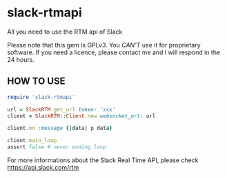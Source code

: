 slack-rtmapi
============

All you need to use the RTM api of Slack

Please note that this gem is GPLv3. You *CAN'T* use it for proprietary software.
If you need a licence, please contact me and I will respond in the 24 hours.

HOW TO USE
----------

```ruby
require 'slack-rtmapi'

url = SlackRTM.get_url token: 'xxx'
client = SlackRTM::Client.new websocket_url: url

client.on :message {|data| p data}

client.main_loop
assert false # never ending loop
```

For more informations about the Slack Real Time API, please check https://api.slack.com/rtm

